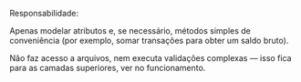 Responsabilidade:

Apenas modelar atributos e, se necessário, métodos simples de conveniência (por exemplo, somar transações para obter um saldo bruto).

Não faz acesso a arquivos, nem executa validações complexas — isso fica para as camadas superiores, ver no funcionamento.